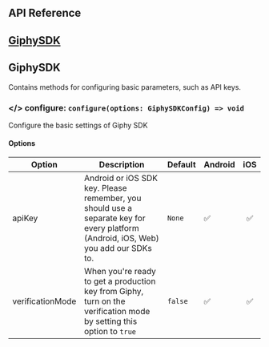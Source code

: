 ## API Reference

## [GiphySDK](#giphysdk)

## GiphySDK
Contains methods for configuring basic parameters, such as API keys.

### </> configure: ```configure(options: GiphySDKConfig) => void```
Configure the basic settings of Giphy SDK
#### Options
| Option | Description                                                                                                                                | Default  | Android | iOS   |
|-----------------|-----------------------------------------------------------------------------------------------------------------------------------|----------|:--------|:-----:|
|apiKey           |Android or iOS SDK key. Please remember, you should use a separate key for every platform (Android, iOS, Web) you add our SDKs to. |`None`    |&#9989;  |&#9989;|
|verificationMode |When you're ready to get a production key from Giphy, turn on the verification mode by setting this option to `true`               |`false`   |&#9989;  |&#9989;|


